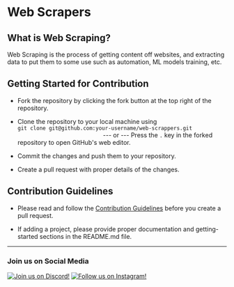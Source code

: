 # Web Scrapers

## What is Web Scraping?

Web Scraping is the process of getting content off websites, and extracting data to put them to some use such as automation, ML models training, etc.

## Getting Started for Contribution

- Fork the repository by clicking the fork button at the top right of the repository.

- Clone the repository to your local machine using  
`git clone git@github.com:your-username/web-scrappers.git`  
              --- or ---
Press the ```.``` key in the forked repository to open GitHub's web editor.

- Commit the changes and push them to your repository.

- Create a pull request with proper details of the changes.

## Contribution Guidelines

- Please read and follow the [Contribution Guidelines](CONTRIBUTING.md) before you create a pull request.

- If adding a project, please provide proper documentation and getting-started sections in the README.md file.

---

### Join us on Social Media

[![Join us on Discord!](https://i.ibb.co/YyRbY2Y/discord-label.png)](https://discord.gg/44g53ckhEh) [![Follow us on Instagram!](https://i.ibb.co/PhNR5X9/instagram-label.png)](https://www.instagram.com/innovationcenter.gitam)
